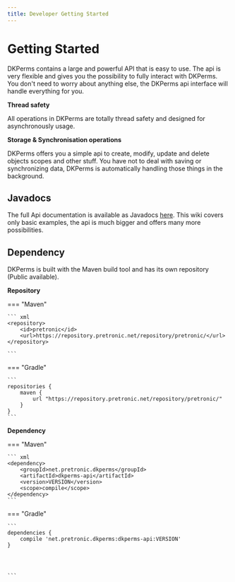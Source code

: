 ```yaml
---
title: Developer Getting Started
---
```


# Getting Started

DKPerms contains a large and powerful API that is easy to use. The api is very flexible and gives you the 
possibility to fully interact with DKPerms. You don't need to worry about anything else, the DKPerms api 
interface will handle everything for you.


**Thread safety**

All operations in DKPerms are totally thread safety and designed for asynchronously usage.

**Storage & Synchronisation operations**

DKPerms offers you a simple api to create, modify, update and delete objects scopes and other stuff. You have not to deal 
with saving or synchronizing data, DKPerms is automatically handling those things in the background.


## Javadocs

The full Api documentation is available as Javadocs [here](https://javadocs.pretronic.net/dkperms). 
This wiki covers only basic examples, the api is much bigger and offers many more possibilities.

## Dependency

DKPerms is built with the Maven build tool and has its own repository (Public available).

**Repository**

=== "Maven"

    ``` xml
    <repository>
        <id>pretronic</id>
        <url>https://repository.pretronic.net/repository/pretronic/</url>
    </repository>

    ```

=== "Gradle"

    ```
    repositories {
        maven {
            url "https://repository.pretronic.net/repository/pretronic/"
        }
    }
    ```

**Dependency**


=== "Maven"

    ``` xml
    <dependency>
        <groupId>net.pretronic.dkperms</groupId>
        <artifactId>dkperms-api</artifactId>
        <version>VERSION</version>
        <scope>compile</scope>
    </dependency>
    ```

=== "Gradle"

    ```
    dependencies {
        compile 'net.pretronic.dkperms:dkperms-api:VERSION'
    }




    ```

